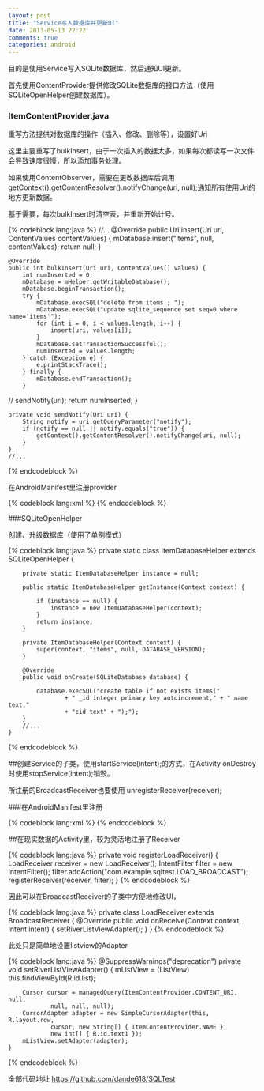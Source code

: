 ```yaml
---
layout: post
title: "Service写入数据库并更新UI"
date: 2013-05-13 22:22
comments: true
categories: android
---
```

目的是使用Service写入SQLite数据库，然后通知UI更新。

首先使用ContentProvider提供修改SQLite数据库的接口方法（使用SQLiteOpenHelper创建数据库）。
<!-- more -->
### ItemContentProvider.java

重写方法提供对数据库的操作（插入、修改、删除等），设置好Uri

这里主要重写了bulkInsert，由于一次插入的数据太多，如果每次都读写一次文件会导致速度很慢，所以添加事务处理。

如果使用ContentObserver，需要在更改数据库后调用getContext().getContentResolver().notifyChange(uri, null);通知所有使用Uri的地方更新数据。

基于需要，每次bulkInsert时清空表，并重新开始计号。

{% codeblock lang:java %}
	//...
	@Override
	public Uri insert(Uri uri, ContentValues contentValues) {
		mDatabase.insert("items", null, contentValues);
		return null;
	}

	@Override
	public int bulkInsert(Uri uri, ContentValues[] values) {
		int numInserted = 0;
		mDatabase = mHelper.getWritableDatabase();
		mDatabase.beginTransaction();
		try {
			mDatabase.execSQL("delete from items ; ");
			mDatabase.execSQL("update sqlite_sequence set seq=0 where name='items'");
			for (int i = 0; i < values.length; i++) {
				insert(uri, values[i]);
			}
			mDatabase.setTransactionSuccessful();
			numInserted = values.length;
		} catch (Exception e) {
			e.printStackTrace();
		} finally {
			mDatabase.endTransaction();
		}
//		sendNotify(uri);
		return numInserted;
	}

	private void sendNotify(Uri uri) {
		String notify = uri.getQueryParameter("notify");
		if (notify == null || notify.equals("true")) {
			getContext().getContentResolver().notifyChange(uri, null);
		}
	}
	//...
{% endcodeblock %}

在AndroidManifest里注册provider

{% codeblock lang:xml %}
        <provider
            android:name="com.example.sqltest.ItemContentProvider"
            android:authorities="com.example.sqltest.items" >
        </provider>
{% endcodeblock %}


###SQLiteOpenHelper

创建、升级数据库（使用了单例模式）

{% codeblock lang:java %}
	private static class ItemDatabaseHelper extends SQLiteOpenHelper {

		private static ItemDatabaseHelper instance = null;

		public static ItemDatabaseHelper getInstance(Context context) {

			if (instance == null) {
				instance = new ItemDatabaseHelper(context);
			}
			return instance;
		}

		private ItemDatabaseHelper(Context context) {
			super(context, "items", null, DATABASE_VERSION);
		}

		@Override
		public void onCreate(SQLiteDatabase database) {

			database.execSQL("create table if not exists items("
					+ " _id integer primary key autoincrement," + " name text,"
					+ "cid text" + ");");
		}
		//...
	}
{% endcodeblock %}

##创建Service的子类，使用startService(intent);的方式，在Activity onDestroy时使用stopService(intent);销毁。

所注册的BroadcastReceiver也要使用 unregisterReceiver(receiver);

###在AndroidManifest里注册

{% codeblock lang:xml %}
        <service android:name="com.example.sqltest.LoadService" >
            <intent-filter>
                <action android:name="com.example.sqltest.LOAD_SERVICE" />
            </intent-filter>
        </service>
{% endcodeblock %}

##在现实数据的Activity里，较为灵活地注册了Receiver

{% codeblock lang:java %}
	private void registerLoadReceiver() {
		LoadReceiver receiver = new LoadReceiver();
		IntentFilter filter = new IntentFilter();
		filter.addAction("com.example.sqltest.LOAD_BROADCAST");
		registerReceiver(receiver, filter);
	}
{% endcodeblock %}

因此可以在BroadcastReceiver的子类中方便地修改UI，

{% codeblock lang:java %}
	private class LoadReceiver extends BroadcastReceiver {
		@Override
		public void onReceive(Context context, Intent intent) {
			setRiverListViewAdapter();
		}
	}
{% endcodeblock %}

此处只是简单地设置listview的Adapter

{% codeblock lang:java %}
	@SuppressWarnings("deprecation")
	private void setRiverListViewAdapter() {
		mListView = (ListView) this.findViewById(R.id.list);

		Cursor cursor = managedQuery(ItemContentProvider.CONTENT_URI, null,
				null, null, null);
		CursorAdapter adapter = new SimpleCursorAdapter(this, R.layout.row,
				cursor, new String[] { ItemContentProvider.NAME },
				new int[] { R.id.text1 });
		mListView.setAdapter(adapter);
	}
{% endcodeblock %}

全部代码地址 <https://github.com/dande618/SQLTest>